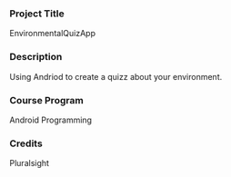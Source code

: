 ### Project Title
EnvironmentalQuizApp

### Description
Using Andriod to create a quizz about your environment.

### Course Program
Android Programming

### Credits
Pluralsight
